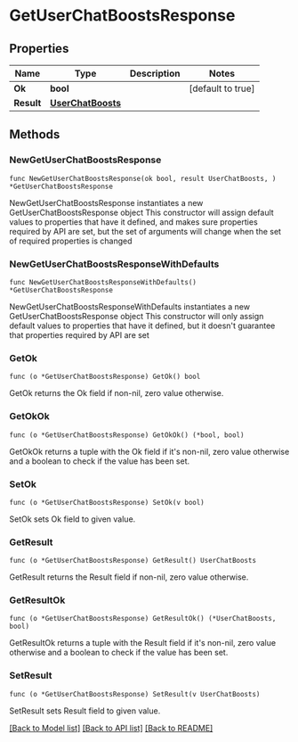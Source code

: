# GetUserChatBoostsResponse

## Properties

Name | Type | Description | Notes
------------ | ------------- | ------------- | -------------
**Ok** | **bool** |  | [default to true]
**Result** | [**UserChatBoosts**](UserChatBoosts.md) |  | 

## Methods

### NewGetUserChatBoostsResponse

`func NewGetUserChatBoostsResponse(ok bool, result UserChatBoosts, ) *GetUserChatBoostsResponse`

NewGetUserChatBoostsResponse instantiates a new GetUserChatBoostsResponse object
This constructor will assign default values to properties that have it defined,
and makes sure properties required by API are set, but the set of arguments
will change when the set of required properties is changed

### NewGetUserChatBoostsResponseWithDefaults

`func NewGetUserChatBoostsResponseWithDefaults() *GetUserChatBoostsResponse`

NewGetUserChatBoostsResponseWithDefaults instantiates a new GetUserChatBoostsResponse object
This constructor will only assign default values to properties that have it defined,
but it doesn't guarantee that properties required by API are set

### GetOk

`func (o *GetUserChatBoostsResponse) GetOk() bool`

GetOk returns the Ok field if non-nil, zero value otherwise.

### GetOkOk

`func (o *GetUserChatBoostsResponse) GetOkOk() (*bool, bool)`

GetOkOk returns a tuple with the Ok field if it's non-nil, zero value otherwise
and a boolean to check if the value has been set.

### SetOk

`func (o *GetUserChatBoostsResponse) SetOk(v bool)`

SetOk sets Ok field to given value.


### GetResult

`func (o *GetUserChatBoostsResponse) GetResult() UserChatBoosts`

GetResult returns the Result field if non-nil, zero value otherwise.

### GetResultOk

`func (o *GetUserChatBoostsResponse) GetResultOk() (*UserChatBoosts, bool)`

GetResultOk returns a tuple with the Result field if it's non-nil, zero value otherwise
and a boolean to check if the value has been set.

### SetResult

`func (o *GetUserChatBoostsResponse) SetResult(v UserChatBoosts)`

SetResult sets Result field to given value.



[[Back to Model list]](../README.md#documentation-for-models) [[Back to API list]](../README.md#documentation-for-api-endpoints) [[Back to README]](../README.md)


